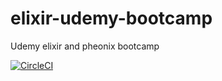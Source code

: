 # elixir-udemy-bootcamp
Udemy elixir and pheonix bootcamp

[![CircleCI](https://circleci.com/gh/tomliversidge/elixir-udemy-bootcamp.svg?style=svg)](https://circleci.com/gh/tomliversidge/elixir-udemy-bootcamp)

